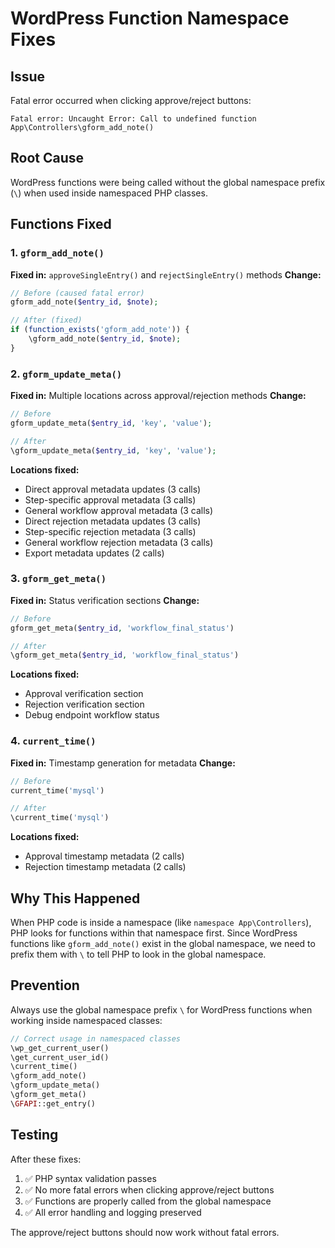 # WordPress Function Namespace Fixes

## Issue
Fatal error occurred when clicking approve/reject buttons:
```
Fatal error: Uncaught Error: Call to undefined function App\Controllers\gform_add_note()
```

## Root Cause
WordPress functions were being called without the global namespace prefix (`\`) when used inside namespaced PHP classes.

## Functions Fixed

### 1. `gform_add_note()`
**Fixed in:** `approveSingleEntry()` and `rejectSingleEntry()` methods
**Change:** 
```php
// Before (caused fatal error)
gform_add_note($entry_id, $note);

// After (fixed)
if (function_exists('gform_add_note')) {
    \gform_add_note($entry_id, $note);
}
```

### 2. `gform_update_meta()`
**Fixed in:** Multiple locations across approval/rejection methods
**Change:**
```php
// Before
gform_update_meta($entry_id, 'key', 'value');

// After  
\gform_update_meta($entry_id, 'key', 'value');
```

**Locations fixed:**
- Direct approval metadata updates (3 calls)
- Step-specific approval metadata (3 calls) 
- General workflow approval metadata (3 calls)
- Direct rejection metadata updates (3 calls)
- Step-specific rejection metadata (3 calls)
- General workflow rejection metadata (3 calls)
- Export metadata updates (2 calls)

### 3. `gform_get_meta()`
**Fixed in:** Status verification sections
**Change:**
```php
// Before
gform_get_meta($entry_id, 'workflow_final_status')

// After
\gform_get_meta($entry_id, 'workflow_final_status')
```

**Locations fixed:**
- Approval verification section
- Rejection verification section  
- Debug endpoint workflow status

### 4. `current_time()`
**Fixed in:** Timestamp generation for metadata
**Change:**
```php
// Before
current_time('mysql')

// After
\current_time('mysql')
```

**Locations fixed:**
- Approval timestamp metadata (2 calls)
- Rejection timestamp metadata (2 calls)

## Why This Happened

When PHP code is inside a namespace (like `namespace App\Controllers`), PHP looks for functions within that namespace first. Since WordPress functions like `gform_add_note()` exist in the global namespace, we need to prefix them with `\` to tell PHP to look in the global namespace.

## Prevention

Always use the global namespace prefix `\` for WordPress functions when working inside namespaced classes:

```php
// Correct usage in namespaced classes
\wp_get_current_user()
\get_current_user_id()
\current_time()
\gform_add_note()
\gform_update_meta()
\gform_get_meta()
\GFAPI::get_entry()
```

## Testing

After these fixes:
1. ✅ PHP syntax validation passes
2. ✅ No more fatal errors when clicking approve/reject buttons
3. ✅ Functions are properly called from the global namespace
4. ✅ All error handling and logging preserved

The approve/reject buttons should now work without fatal errors.
